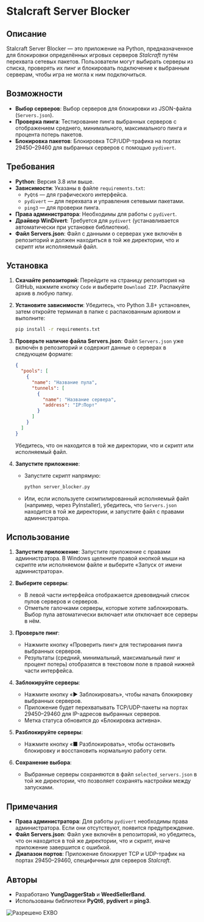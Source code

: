 # Stalcraft Server Blocker

## Описание
Stalcraft Server Blocker — это приложение на Python, предназначенное для блокировки определённых игровых серверов *Stalcraft* путём перехвата сетевых пакетов. Пользователи могут выбирать серверы из списка, проверять их пинг и блокировать подключение к выбранным серверам, чтобы игра не могла к ним подключиться.

## Возможности
- **Выбор серверов**: Выбор серверов для блокировки из JSON-файла (`Servers.json`).
- **Проверка пинга**: Тестирование пинга выбранных серверов с отображением среднего, минимального, максимального пинга и процента потерь пакетов.
- **Блокировка пакетов**: Блокировка TCP/UDP-трафика на портах 29450–29460 для выбранных серверов с помощью `pydivert`.

## Требования
- **Python**: Версия 3.8 или выше.
- **Зависимости**: Указаны в файле `requirements.txt`:
  - `PyQt6` — для графического интерфейса.
  - `pydivert` — для перехвата и управления сетевыми пакетами.
  - `ping3` — для проверки пинга.
- **Права администратора**: Необходимы для работы с `pydivert`.
- **Драйвер WinDivert**: Требуется для `pydivert` (устанавливается автоматически при установке библиотеки).
- **Файл Servers.json**: Файл с данными о серверах уже включён в репозиторий и должен находиться в той же директории, что и скрипт или исполняемый файл.

## Установка
1. **Скачайте репозиторий**:
   Перейдите на страницу репозитория на GitHub, нажмите кнопку `Code` и выберите `Download ZIP`. Распакуйте архив в любую папку.

2. **Установите зависимости**:
   Убедитесь, что Python 3.8+ установлен, затем откройте терминал в папке с распакованным архивом и выполните:
   ```bash
   pip install -r requirements.txt
   ```

3. **Проверьте наличие файла Servers.json**:
   Файл `Servers.json` уже включён в репозиторий и содержит данные о серверах в следующем формате:
   ```json
   {
     "pools": [
       {
         "name": "Название пула",
         "tunnels": [
           {
             "name": "Название сервера",
             "address": "IP:Порт"
           }
         ]
       }
     ]
   }
   ```
   Убедитесь, что он находится в той же директории, что и скрипт или исполняемый файл.

4. **Запустите приложение**:
   - Запустите скрипт напрямую:
     ```bash
     python server_blocker.py
     ```
   - Или, если используете скомпилированный исполняемый файл (например, через PyInstaller), убедитесь, что `Servers.json` находится в той же директории, и запустите файл с правами администратора.

## Использование
1. **Запустите приложение**:
   Запустите приложение с правами администратора. В Windows щелкните правой кнопкой мыши на скрипте или исполняемом файле и выберите «Запуск от имени администратора».

2. **Выберите серверы**:
   - В левой части интерфейса отображается древовидный список пулов серверов и серверов.
   - Отметьте галочками серверы, которые хотите заблокировать. Выбор пула автоматически включает или отключает все серверы в нём.

3. **Проверьте пинг**:
   - Нажмите кнопку «Проверить пинг» для тестирования пинга выбранных серверов.
   - Результаты (средний, минимальный, максимальный пинг и процент потерь) отобразятся в текстовом поле в правой нижней части интерфейса.

4. **Заблокируйте серверы**:
   - Нажмите кнопку «▶ Заблокировать», чтобы начать блокировку выбранных серверов.
   - Приложение будет перехватывать TCP/UDP-пакеты на портах 29450–29460 для IP-адресов выбранных серверов.
   - Метка статуса обновится до «Блокировка активна».

5. **Разблокируйте серверы**:
   - Нажмите кнопку «■ Разблокировать», чтобы остановить блокировку и восстановить нормальную работу сети.

6. **Сохранение выбора**:
   - Выбранные серверы сохраняются в файл `selected_servers.json` в той же директории, что позволяет сохранять настройки между запусками.

## Примечания
- **Права администратора**: Для работы `pydivert` необходимы права администратора. Если они отсутствуют, появится предупреждение.
- **Файл Servers.json**: Файл уже включён в репозиторий, но убедитесь, что он находится в той же директории, что и скрипт, иначе приложение завершится с ошибкой.
- **Диапазон портов**: Приложение блокирует TCP и UDP-трафик на портах 29450–29460, специфичных для серверов *Stalcraft*.

## Авторы
- Разработано **YungDaggerStab** и **WeedSellerBand**.
- Использованы библиотеки **PyQt6**, **pydivert** и **ping3**.


![Разрешено EXBO](https://i.imgur.com/abc123.png)

